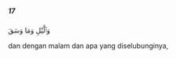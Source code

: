 ##### 17

<span class="ayah">وَٱلَّيْلِ وَمَا وَسَقَ</span>

<span class="ayah_translation">dan dengan malam dan apa yang diselubunginya,</span>
